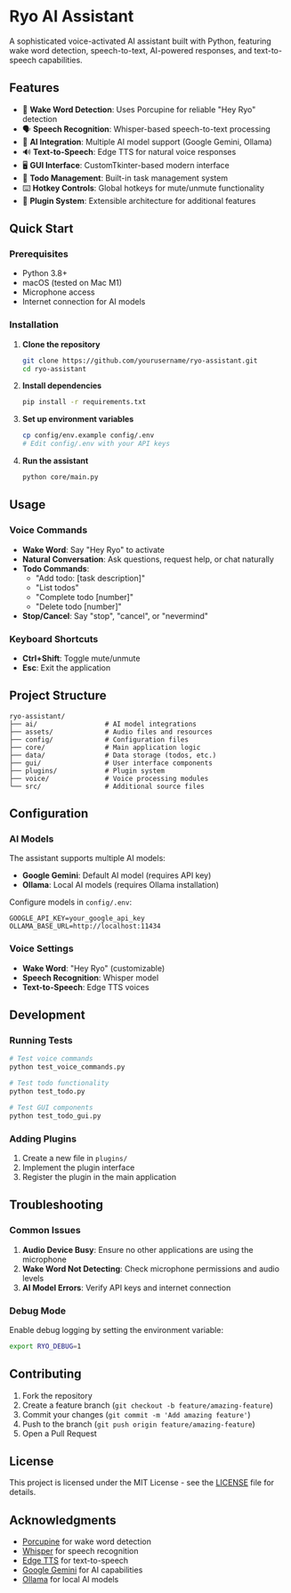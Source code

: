 # Ryo AI Assistant

A sophisticated voice-activated AI assistant built with Python, featuring wake word detection, speech-to-text, AI-powered responses, and text-to-speech capabilities.

## Features

- 🎤 **Wake Word Detection**: Uses Porcupine for reliable "Hey Ryo" detection
- 🗣️ **Speech Recognition**: Whisper-based speech-to-text processing
- 🤖 **AI Integration**: Multiple AI model support (Google Gemini, Ollama)
- 🔊 **Text-to-Speech**: Edge TTS for natural voice responses
- 🖥️ **GUI Interface**: CustomTkinter-based modern interface
- 📝 **Todo Management**: Built-in task management system
- ⌨️ **Hotkey Controls**: Global hotkeys for mute/unmute functionality
- 🔌 **Plugin System**: Extensible architecture for additional features

## Quick Start

### Prerequisites

- Python 3.8+
- macOS (tested on Mac M1)
- Microphone access
- Internet connection for AI models

### Installation

1. **Clone the repository**
   ```bash
   git clone https://github.com/yourusername/ryo-assistant.git
   cd ryo-assistant
   ```

2. **Install dependencies**
   ```bash
   pip install -r requirements.txt
   ```

3. **Set up environment variables**
   ```bash
   cp config/env.example config/.env
   # Edit config/.env with your API keys
   ```

4. **Run the assistant**
   ```bash
   python core/main.py
   ```

## Usage

### Voice Commands

- **Wake Word**: Say "Hey Ryo" to activate
- **Natural Conversation**: Ask questions, request help, or chat naturally
- **Todo Commands**: 
  - "Add todo: [task description]"
  - "List todos"
  - "Complete todo [number]"
  - "Delete todo [number]"
- **Stop/Cancel**: Say "stop", "cancel", or "nevermind"

### Keyboard Shortcuts

- **Ctrl+Shift**: Toggle mute/unmute
- **Esc**: Exit the application

## Project Structure

```
ryo-assistant/
├── ai/                 # AI model integrations
├── assets/             # Audio files and resources
├── config/             # Configuration files
├── core/               # Main application logic
├── data/               # Data storage (todos, etc.)
├── gui/                # User interface components
├── plugins/            # Plugin system
├── voice/              # Voice processing modules
└── src/                # Additional source files
```

## Configuration

### AI Models

The assistant supports multiple AI models:

- **Google Gemini**: Default AI model (requires API key)
- **Ollama**: Local AI models (requires Ollama installation)

Configure models in `config/.env`:
```env
GOOGLE_API_KEY=your_google_api_key
OLLAMA_BASE_URL=http://localhost:11434
```

### Voice Settings

- **Wake Word**: "Hey Ryo" (customizable)
- **Speech Recognition**: Whisper model
- **Text-to-Speech**: Edge TTS voices

## Development

### Running Tests

```bash
# Test voice commands
python test_voice_commands.py

# Test todo functionality
python test_todo.py

# Test GUI components
python test_todo_gui.py
```

### Adding Plugins

1. Create a new file in `plugins/`
2. Implement the plugin interface
3. Register the plugin in the main application

## Troubleshooting

### Common Issues

1. **Audio Device Busy**: Ensure no other applications are using the microphone
2. **Wake Word Not Detecting**: Check microphone permissions and audio levels
3. **AI Model Errors**: Verify API keys and internet connection

### Debug Mode

Enable debug logging by setting the environment variable:
```bash
export RYO_DEBUG=1
```

## Contributing

1. Fork the repository
2. Create a feature branch (`git checkout -b feature/amazing-feature`)
3. Commit your changes (`git commit -m 'Add amazing feature'`)
4. Push to the branch (`git push origin feature/amazing-feature`)
5. Open a Pull Request

## License

This project is licensed under the MIT License - see the [LICENSE](LICENSE) file for details.

## Acknowledgments

- [Porcupine](https://github.com/Picovoice/porcupine) for wake word detection
- [Whisper](https://github.com/openai/whisper) for speech recognition
- [Edge TTS](https://github.com/rany2/edge-tts) for text-to-speech
- [Google Gemini](https://ai.google.dev/) for AI capabilities
- [Ollama](https://ollama.ai/) for local AI models 